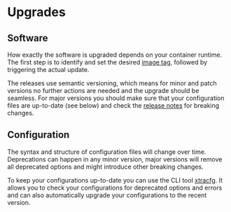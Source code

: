# Upgrades

## Software

How exactly the software is upgraded depends on your container runtime. The first step is to identify and set the desired [image tag](https://hub.docker.com/r/iide/ldproxy/tags), followed by triggering the actual update.

The releases use semantic versioning, which means for minor and patch versions no further actions are needed and the upgrade should be seamless. For major versions you should make sure that your configuration files are up-to-date (see below) and check the [release notes](https://github.com/interactive-instruments/ldproxy/releases) for breaking changes.

## Configuration

The syntax and structure of configuration files will change over time. Deprecations can happen in any minor version, major versions will remove all deprecated options and might introduce other breaking changes.

To keep your configurations up-to-date you can use the CLI tool [xtracfg](../cli/xtracfg). It allows you to check your configurations for deprecated options and errors and can also automatically upgrade your configurations to the recent version.
